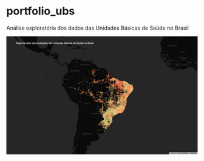 # portfolio_ubs
Análise exploratória dos dados das Unidades Básicas de Saúde no Brasil

![](https://github.com/murilogmamaral/exploratory_data_analysis/blob/main/unidades_basicas_de_saude/plots/heatmap_ubs.png?raw=true)
